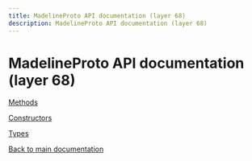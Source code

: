 ```yaml
---
title: MadelineProto API documentation (layer 68)
description: MadelineProto API documentation (layer 68)
---
```

# MadelineProto API documentation (layer 68)  

[Methods](methods/)

[Constructors](constructors/)

[Types](types/)


[Back to main documentation](..)
